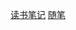 [读书笔记](https://tianlujun.github.io/reading-notes)
[随笔](https://tianlujun.github.io/reading-notes/Essay)
